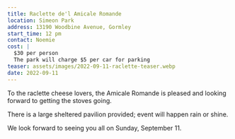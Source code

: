 ```yaml
---
title: Raclette de'l Amicale Romande
location: Simeon Park
address: 13190 Woodbine Avenue, Gormley
start_time: 12 pm
contact: Noemie
cost: |
  $30 per person
  The park will charge $5 per car for parking
teaser: assets/images/2022-09-11-raclette-teaser.webp
date: 2022-09-11
---
```


To the raclette cheese lovers, the Amicale Romande is pleased and looking
forward to getting the stoves going.

There is a large sheltered pavilion provided; event will happen rain or shine.

We look forward to seeing you all on Sunday, September 11.
